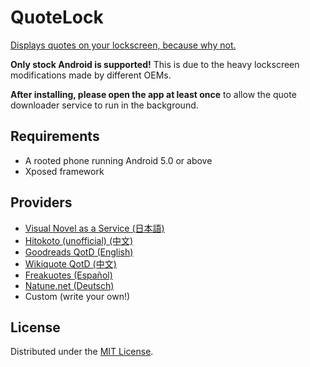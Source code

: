 # QuoteLock

[Displays quotes on your lockscreen, because why not.](http://i.imgur.com/EXzpNWA.jpg)

**Only stock Android is supported!** This is due to the heavy lockscreen
modifications made by different OEMs.

**After installing, please open the app at least once** to allow the quote downloader service
to run in the background.

## Requirements

- A rooted phone running Android 5.0 or above
- Xposed framework

## Providers

- [Visual Novel as a Service (日本語)](http://vnaas.apsun.xyz/)
- [Hitokoto (unofficial) (中文)](https://blog.lwl12.com/read/hitokoto-api.html)
- [Goodreads QotD (English)](http://www.goodreads.com/)
- [Wikiquote QotD (中文)](https://www.wikiquote.org/)
- [Freakuotes (Español)](https://freakuotes.com/)
- [Natune.net (Deutsch)](http://natune.net/zitate/)
- Custom (write your own!)

## License

Distributed under the [MIT License](http://opensource.org/licenses/MIT).
